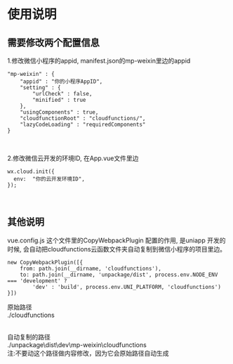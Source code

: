 
# 使用说明

## 需要修改两个配置信息<br>


1.修改微信小程序的appid, manifest.json的mp-weixin里边的appid
```
"mp-weixin" : {
    "appid" : "你的小程序AppID",
    "setting" : {
        "urlCheck" : false,
        "minified" : true
    },
    "usingComponents" : true,
    "cloudfunctionRoot" : "cloudfunctions/",
    "lazyCodeLoading" : "requiredComponents"
}
```
<br>

2.修改微信云开发的环境ID, 在App.vue文件里边
```
wx.cloud.init({
  env:  "你的云开发环境ID",
});
```
<br>

## 其他说明<br>

vue.config.js 这个文件里的CopyWebpackPlugin 配置的作用, 是uniapp 开发的时候, 会自动把cloudfunctions云函数文件夹自动复制到微信小程序的项目里边。<br>

```
new CopyWebpackPlugin([{
	from: path.join(__dirname, 'cloudfunctions'),
	to: path.join(__dirname, 'unpackage/dist', process.env.NODE_ENV === 'development' ?
		'dev' : 'build', process.env.UNI_PLATFORM, 'cloudfunctions')
}])
```

原始路径<br>
./cloudfunctions<br><br>

自动复制的路径<br>
./unpackage\dist\dev\mp-weixin\cloudfunctions<br>
注:不要动这个路径做内容修改，因为它会原始路径自动生成
